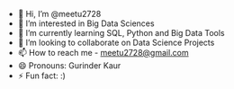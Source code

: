 - 👋 Hi, I’m @meetu2728
- 👀 I’m interested in Big Data Sciences
- 🌱 I’m currently learning SQL, Python and Big Data Tools
- 💞️ I’m looking to collaborate on Data Science Projects
- 📫 How to reach me - meetu2728@gmail.com
- 😄 Pronouns: Gurinder Kaur
- ⚡ Fun fact: :) 

<!---
meetu2728/meetu2728 is a ✨ special ✨ repository because its `README.md` (this file) appears on your GitHub profile.
You can click the Preview link to take a look at your changes.
--->
